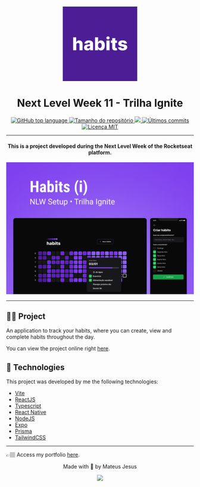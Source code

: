 <p align="center">
  <img alt="Logo da aplicação habits" src="./images/icon.png" width="200" height="200" />
</p>

<h1 align="center">Next Level Week 11 - Trilha Ignite</h1>

<p align="center">
  <a href="#language">
    <img alt="GitHub top language" src="https://img.shields.io/github/languages/top/MateusJSouza/Habits-NLW">
  </a>
  
  <a href="#repository-size">
    <img src="https://img.shields.io/github/repo-size/MateusJSouza/Habits-NLW" alt="Tamanho do repositório">
  </a>

  <a href="https://www.codacy.com/gh/MateusJSouza/Habits-NLW/dashboard?utm_source=github.com&amp;utm_medium=referral&amp;utm_content=MateusJSouza/Habits-NLW&amp;utm_campaign=Badge_Grade">
  <img src="https://app.codacy.com/project/badge/Grade/0d3d31082ee745e9ac827b8c3f6b99f8" />
  
  <a href="https://github.com/MateusJSouza/Habits-NLW/graphs/commit-activity">
    <img src="https://img.shields.io/github/last-commit/MateusJSouza/Habits-NLW" alt="Últimos commits">
  </a>
  
  <a href="https://github.com/MateusJSouza/Habits-NLW/blob/main/LICENSE">
    <img src="https://img.shields.io/github/license/MateusJSouza/Habits-NLW" alt="Licença MIT">
  </a>
</p>

---

<h4 align="center">
  This is a project developed during the Next Level Week of the Rocketseat platform.
</h4>

<p align="center">
  <img src="./images/capa.png" alt="" />
</p>

---

## 🚴🏽 Project

An application to track your habits, where you can create, view and complete habits throughout the day.

You can view the project online right [here](https://habits-nlw.vercel.app/).

## 🔧 Technologies
This project was developed by me the following technologies:

- [Vite](https://vitejs.dev/)
- [ReactJS](https://reactjs.org/)
- [Typescript](https://www.typescriptlang.org/)
- [React Native](https://reactnative.dev/)
- [NodeJS](https://nodejs.org/pt-br/)
- [Expo](https://expo.dev/)
- [Prisma](https://www.prisma.io/)
- [TailwindCSS](https://tailwindcss.com/)

---

👉🏽 Access my portfolio [here](https://mateusj-portfolio.vercel.app/).

<p align="center">Made with 💜 by Mateus Jesus</p>
<div id="contatos" align="center">
  <a href="https://www.linkedin.com/in/mateus-jesus/" target="_blank"><img src="https://img.shields.io/badge/-LinkedIn-%230077B5?style=for-the-badge&logo=linkedin&logoColor=white" target="_blank"></a>
</div>